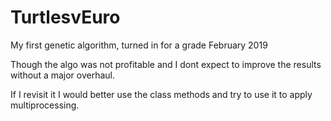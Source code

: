 # TurtlesvEuro
My first genetic algorithm, turned in for a grade February 2019

Though the algo was not profitable and I dont expect to improve the results without a major overhaul.

If I revisit it I would better use the class methods and try to use it to apply multiprocessing.
